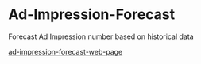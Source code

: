 # Ad-Impression-Forecast
Forecast Ad Impression number based on historical data

[ad-impression-forecast-web-page](http://htmlpreview.github.io/?https://raw.githubusercontent.com/bozhang0504/Ad-Impression-Forecast/master/Ad_Impression_Forecast.html)

